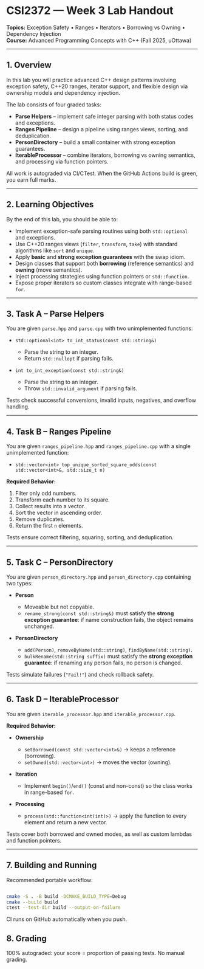 # CSI2372 — Week 3 Lab Handout  
**Topics:** Exception Safety • Ranges • Iterators • Borrowing vs Owning • Dependency Injection  
**Course:** Advanced Programming Concepts with C++ (Fall 2025, uOttawa)  

---

## 1. Overview  
In this lab you will practice advanced C++ design patterns involving exception safety, C++20 ranges, iterator support, and flexible design via ownership models and dependency injection.  

The lab consists of four graded tasks:  

- **Parse Helpers** – implement safe integer parsing with both status codes and exceptions.  
- **Ranges Pipeline** – design a pipeline using ranges views, sorting, and deduplication.  
- **PersonDirectory** – build a small container with strong exception guarantees.  
- **IterableProcessor** – combine iterators, borrowing vs owning semantics, and processing via function pointers.  

All work is autograded via CI/CTest. When the GitHub Actions build is green, you earn full marks.  

---

## 2. Learning Objectives  
By the end of this lab, you should be able to:  

- Implement exception-safe parsing routines using both `std::optional` and exceptions.  
- Use C++20 ranges views (`filter`, `transform`, `take`) with standard algorithms like `sort` and `unique`.  
- Apply **basic** and **strong exception guarantees** with the swap idiom.  
- Design classes that support both **borrowing** (reference semantics) and **owning** (move semantics).  
- Inject processing strategies using function pointers or `std::function`.  
- Expose proper iterators so custom classes integrate with range-based `for`.  

---

## 3. Task A – Parse Helpers  
You are given `parse.hpp` and `parse.cpp` with two unimplemented functions:  

- `std::optional<int> to_int_status(const std::string&)`  
  - Parse the string to an integer.  
  - Return `std::nullopt` if parsing fails.  

- `int to_int_exception(const std::string&)`  
  - Parse the string to an integer.  
  - Throw `std::invalid_argument` if parsing fails.  

Tests check successful conversions, invalid inputs, negatives, and overflow handling.  

---

## 4. Task B – Ranges Pipeline  
You are given `ranges_pipeline.hpp` and `ranges_pipeline.cpp` with a single unimplemented function:  

- `std::vector<int> top_unique_sorted_square_odds(const std::vector<int>&, std::size_t n)`  

**Required Behavior:**  
1. Filter only odd numbers.  
2. Transform each number to its square.  
3. Collect results into a vector.  
4. Sort the vector in ascending order.  
5. Remove duplicates.  
6. Return the first `n` elements.  

Tests ensure correct filtering, squaring, sorting, and deduplication.  

---

## 5. Task C – PersonDirectory  
You are given `person_directory.hpp` and `person_directory.cpp` containing two types:  

- **Person**  
  - Moveable but not copyable.  
  - `rename_strong(const std::string&)` must satisfy the **strong exception guarantee**: if name construction fails, the object remains unchanged.  

- **PersonDirectory**  
  - `add(Person)`, `removeByName(std::string)`, `findByName(std::string)`.  
  - `bulkRename(std::string suffix)` must satisfy the **strong exception guarantee**: if renaming any person fails, no person is changed.  

Tests simulate failures (`"Fail!"`) and check rollback safety.  

---

## 6. Task D – IterableProcessor  
You are given `iterable_processor.hpp` and `iterable_processor.cpp`.  

**Required Behavior:**  
- **Ownership**  
  - `setBorrowed(const std::vector<int>&)` → keeps a reference (borrowing).  
  - `setOwned(std::vector<int>)` → moves the vector (owning).  

- **Iteration**  
  - Implement `begin()`/`end()` (const and non-const) so the class works in range-based `for`.  

- **Processing**  
  - `process(std::function<int(int)>)` → apply the function to every element and return a new vector.  

Tests cover both borrowed and owned modes, as well as custom lambdas and function pointers.  

---

## 7. Building and Running  
Recommended portable workflow:  

```bash

cmake -S . -B build -DCMAKE_BUILD_TYPE=Debug
cmake --build build
ctest --test-dir build --output-on-failure

```

CI runs on GitHub automatically when you push.

## 8. Grading

100% autograded: your score = proportion of passing tests.
No manual grading.